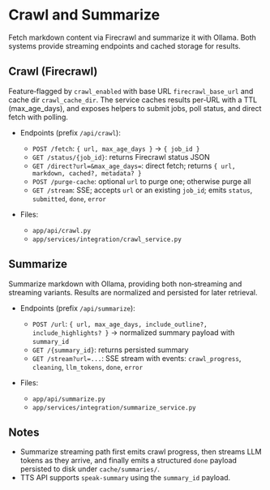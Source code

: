 # Crawl and Summarize

Fetch markdown content via Firecrawl and summarize it with Ollama. Both systems provide streaming endpoints and cached storage for results.

## Crawl (Firecrawl)

Feature‑flagged by `crawl_enabled` with base URL `firecrawl_base_url` and cache dir `crawl_cache_dir`. The service caches results per‑URL with a TTL (max_age_days), and exposes helpers to submit jobs, poll status, and direct fetch with polling.

- Endpoints (prefix `/api/crawl`):
  - `POST /fetch`: `{ url, max_age_days }` → `{ job_id }`
  - `GET /status/{job_id}`: returns Firecrawl status JSON
  - `GET /direct?url=&max_age_days=`: direct fetch; returns `{ url, markdown, cached?, metadata? }`
  - `POST /purge-cache`: optional `url` to purge one; otherwise purge all
  - `GET /stream`: SSE; accepts `url` or an existing `job_id`; emits `status`, `submitted`, `done`, `error`

- Files:
  - `app/api/crawl.py`
  - `app/services/integration/crawl_service.py`

## Summarize

Summarize markdown with Ollama, providing both non‑streaming and streaming variants. Results are normalized and persisted for later retrieval.

- Endpoints (prefix `/api/summarize`):
  - `POST /url`: `{ url, max_age_days, include_outline?, include_highlights? }` → normalized summary payload with `summary_id`
  - `GET /{summary_id}`: returns persisted summary
  - `GET /stream?url=...`: SSE stream with events: `crawl_progress`, `cleaning`, `llm_tokens`, `done`, `error`

- Files:
  - `app/api/summarize.py`
  - `app/services/integration/summarize_service.py`

## Notes

- Summarize streaming path first emits crawl progress, then streams LLM tokens as they arrive, and finally emits a structured `done` payload persisted to disk under `cache/summaries/`.
- TTS API supports `speak-summary` using the `summary_id` payload.
